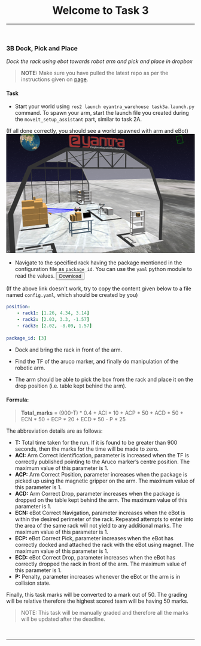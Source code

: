 <!-- <center><img src="http://mooc.e-yantra.org/img/eYantra_logo.svg" alt="e-yantra_logo" style="scale:75%;" /></center> -->

<style>
.back{
	position: fixed;
	width: 250px;
	height: 250px;
	top: 50%;
	left: 50%;
    margin-top: auto; 
    margin-left: auto; 
	opacity: 0.15;
    z-index: -1;
	}
</style>
<!-- <img src="http://mooc.e-yantra.org/img/EyantraLogoMini.png" class="back"> -->

<center>
    <h1>Welcome to Task 3</h1>
</center>

---

</br>


### 3B **Dock, Pick and Place**
*Dock the rack using ebot towards robot arm and pick and place in dropbox*

> **NOTE:** Make sure you have pulled the latest repo as per the instructions given on [page](/src/Task_3/task_3.md).

#### Task

- Start your world using `ros2 launch eyantra_warehouse task3a.launch.py` command. To spawn your arm, start the launch file you created during the `moveit_setup_assistant` part, similar to task 2A.

(If all done correctly, you should see a world spawned with arm and eBot)
![](world_task3b.png)

- Navigate to the specified rack having the package mentioned in the configuration file as `package_id`. You can use the `yaml` python module to read the values.
<a href="./config.yaml"  target="blank"><button type="button">Download</button></a>

(If the above link doesn't work, try to copy the content given below to a file named `config.yaml`, which should be created by you)
```yaml
position:
    - rack1: [1.26, 4.34, 3.14]
    - rack2: [2.03, 3.3, -1.57]
    - rack3: [2.02, -8.09, 1.57]

package_id: [3]
```

- Dock and bring the rack in front of the arm.

- Find the TF of the aruco marker, and finally do manipulation of the robotic arm.

- The arm should be able to pick the box from the rack and place it on the drop position (i.e. table kept behind the arm).


#### Formula:

> **Total_marks** = (900-T) * 0.4 + ACI * 10 + ACP * 50 + ACD * 50 + ECN * 50 + ECP * 20 + ECD * 50 - P * 25

The abbreviation details are as follows:
- **T:** Total time taken for the run. If it is found to be greater than 900 seconds, then the marks for the time will be made to zero.
- **ACI:** Arm Correct Identification, parameter is increased when the TF is correctly published pointing to the Aruco marker’s centre position. The maximum value of this parameter is 1.
- **ACP:** Arm Correct Position, parameter increases when the package is picked up using the magnetic gripper on the arm. The maximum value of this parameter is 1. 
- **ACD:** Arm Correct Drop, parameter increases when the package is dropped on the table kept behind the arm. The maximum value of this parameter is 1. 
- **ECN:** eBot Correct Navigation, parameter increases when the eBot is within the desired perimeter of the rack. Repeated attempts to enter into the area of the same rack will not yield to any additional marks. The maximum value of this parameter is 1.
- **ECP:** eBot Correct Pick, parameter increases when the eBot has correctly docked and attached the rack with the eBot using magnet. The maximum value of this parameter is 1.
- **ECD:** eBot Correct Drop, parameter increases when the eBot has correctly dropped the rack in front of the arm. The maximum value of this parameter is 1. 
- **P:** Penalty, parameter increases whenever the eBot or the arm is in collision state.


Finally, this task marks will be converted to a mark out of 50. The grading will be relative therefore the highest scored team will be having 50 marks.

> NOTE: This task will be manually graded and therefore all the marks will be updated after the deadline.
<p></p>

</br>

---
